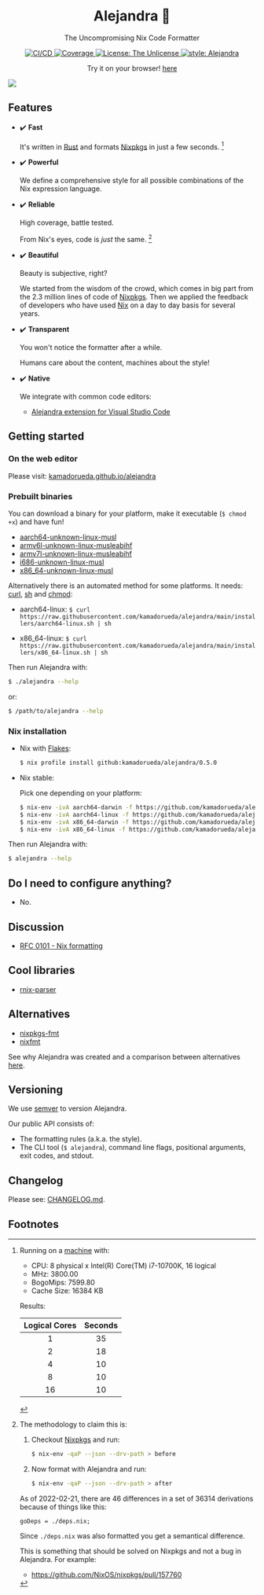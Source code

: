 <h1 align="center">Alejandra 💅</h2>

<p align="center">The Uncompromising Nix Code Formatter</p>

<p align="center">
  <a
    href="https://buildkite.com/kamadorueda/alejandra"
  >
    <img
      alt="CI/CD"
      src="https://badge.buildkite.com/67d170860f5630bbc776a97fb0be9c88a97c92860c91f77aa0.svg?branch=main"
    >
    </img>
  </a>
  <a
    href="https://coveralls.io/github/kamadorueda/alejandra?branch=main"
  >
    <img
      alt="Coverage"
      src="https://coveralls.io/repos/github/kamadorueda/alejandra/badge.svg?branch=main"
    >
    </img>
  </a>
  <a
    href="https://github.com/kamadorueda/alejandra/blob/main/UNLICENSE"
  >
    <img
      alt="License: The Unlicense"
      src="https://img.shields.io/badge/license-The Unlicense-green.svg"
    >
  </a>
  <a
    href="https://github.com/kamadorueda/alejandra"
  >
    <img
      alt="style: Alejandra"
      src="https://img.shields.io/badge/code%20style-Alejandra-green.svg"
    >
  </a>

</p>
<p align="center">
  Try it on your browser!
  <a
    href="https://kamadorueda.github.io/alejandra/"
  >
    here
  </a>
</p>

<a href="https://asciinema.org/a/470438" target="_blank">
  <img src="https://asciinema.org/a/470438.svg" />
</a>

## Features

- ✔️ **Fast**

  It's written in [Rust](https://www.rust-lang.org/)
  and formats [Nixpkgs](https://github.com/NixOS/nixpkgs)
  in just a few seconds.
  [^benchmark-specs]

- ✔️ **Powerful**

  We define a comprehensive style
  for all possible combinations of the Nix expression language.

- ✔️ **Reliable**

  High coverage, battle tested.

  From Nix's eyes, code is _just_ the same.
  [^semantic-changes]

- ✔️ **Beautiful**

  Beauty is subjective, right?

  We started from the wisdom of the crowd,
  which comes in big part
  from the 2.3 million lines of code of [Nixpkgs](https://github.com/NixOS/nixpkgs).
  Then we applied the feedback of developers
  who have used [Nix](https://nixos.org) on a day to day basis for several years.

- ✔️ **Transparent**

  You won't notice the formatter after a while.

  Humans care about the content,
  machines about the style!

- ✔️ **Native**

  We integrate with common code editors:

  - [Alejandra extension for Visual Studio Code](https://marketplace.visualstudio.com/items?itemName=kamadorueda.alejandra)

## Getting started

### On the web editor

Please visit:
[kamadorueda.github.io/alejandra](https://kamadorueda.github.io/alejandra/)

### Prebuilt binaries

You can download a binary for your platform,
make it executable (`$ chmod +x`)
and have fun!

- [aarch64-unknown-linux-musl](https://github.com/kamadorueda/alejandra/releases/download/0.5.0/alejandra-aarch64-unknown-linux-musl)
- [armv6l-unknown-linux-musleabihf](https://github.com/kamadorueda/alejandra/releases/download/0.5.0/alejandra-armv6l-unknown-linux-musleabihf)
- [armv7l-unknown-linux-musleabihf](https://github.com/kamadorueda/alejandra/releases/download/0.5.0/alejandra-armv7l-unknown-linux-musleabihf)
- [i686-unknown-linux-musl](https://github.com/kamadorueda/alejandra/releases/download/0.5.0/alejandra-i686-unknown-linux-musl)
- [x86_64-unknown-linux-musl](https://github.com/kamadorueda/alejandra/releases/download/0.5.0/alejandra-x86_64-unknown-linux-musl)

Alternatively there is an automated method for some platforms.
It needs:
[curl](https://curl.se/),
[sh](https://www.gnu.org/software/bash/) and
[chmod](https://www.gnu.org/software/coreutils/):

- aarch64-linux:
  `$ curl https://raw.githubusercontent.com/kamadorueda/alejandra/main/installers/aarch64-linux.sh | sh`

- x86_64-linux:
  `$ curl https://raw.githubusercontent.com/kamadorueda/alejandra/main/installers/x86_64-linux.sh | sh`

Then run Alejandra with:

```bash
$ ./alejandra --help
```

or:

```bash
$ /path/to/alejandra --help
```

### Nix installation

- Nix with [Flakes](https://nixos.wiki/wiki/Flakes):

  ```bash
  $ nix profile install github:kamadorueda/alejandra/0.5.0
  ```

- Nix stable:

  Pick one depending on your platform:

  ```bash
  $ nix-env -ivA aarch64-darwin -f https://github.com/kamadorueda/alejandra/tarball/0.5.0
  $ nix-env -ivA aarch64-linux -f https://github.com/kamadorueda/alejandra/tarball/0.5.0
  $ nix-env -ivA x86_64-darwin -f https://github.com/kamadorueda/alejandra/tarball/0.5.0
  $ nix-env -ivA x86_64-linux -f https://github.com/kamadorueda/alejandra/tarball/0.5.0
  ```

Then run Alejandra with:

```bash
$ alejandra --help
```

## Do I need to configure anything?

- No.

## Discussion

- [RFC 0101 - Nix formatting](https://github.com/NixOS/rfcs/pull/101)

## Cool libraries

- [rnix-parser](https://github.com/nix-community/rnix-parser)

## Alternatives

- [nixpkgs-fmt](https://github.com/nix-community/nixpkgs-fmt)
- [nixfmt](https://github.com/serokell/nixfmt)

See why Alejandra was created
and a comparison between alternatives
[here](https://discourse.nixos.org/t/the-uncompromising-nix-code-formatter/17385/3?u=kamadorueda).

## Versioning

We use [semver](https://semver.org/) to version Alejandra.

Our public API consists of:

- The formatting rules (a.k.a. the style).
- The CLI tool (`$ alejandra`),
  command line flags,
  positional arguments,
  exit codes,
  and stdout.

## Changelog

Please see: [CHANGELOG.md](./CHANGELOG.md).

## Footnotes

[^benchmark-specs]:
    Running on a [machine](https://github.com/kamadorueda/machine) with:

    - CPU: 8 physical x Intel(R) Core(TM) i7-10700K, 16 logical
    - MHz: 3800.00
    - BogoMips: 7599.80
    - Cache Size: 16384 KB

    Results:

    | Logical Cores | Seconds |
    | :-----------: | :-----: |
    |       1       |   35    |
    |       2       |   18    |
    |       4       |   10    |
    |       8       |   10    |
    |      16       |   10    |

[^semantic-changes]: The methodology to claim this is:

    1.  Checkout [Nixpkgs](https://github.com/nixos/nixpkgs) and run:

        ```bash
        $ nix-env -qaP --json --drv-path > before
        ```

    1.  Now format with Alejandra and run:

        ```bash
        $ nix-env -qaP --json --drv-path > after
        ```

    As of 2022-02-21,
    there are 46 differences in a set of 36314 derivations
    because of things like this:

    ```
    goDeps = ./deps.nix;
    ```

    Since `./deps.nix` was also formatted
    you get a semantical difference.

    This is something that should be solved on Nixpkgs
    and not a bug in Alejandra. For example:

    - https://github.com/NixOS/nixpkgs/pull/157760
